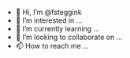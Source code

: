- 👋 Hi, I’m @fsteggink
- 👀 I’m interested in ...
- 🌱 I’m currently learning ...
- 💞️ I’m looking to collaborate on ...
- 📫 How to reach me ...

<!---
fsteggink/fsteggink is a ✨ special ✨ repository because its `README.md` (this file) appears on your GitHub profile.
You can click the Preview link to take a look at your changes.
--->
